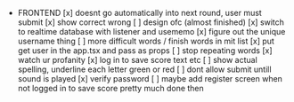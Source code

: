 - FRONTEND
  [x] doesnt go automatically into next round, user must submit
  [x] show correct wrong
  [ ] design ofc (almost finished)
  [x] switch to realtime database with listener and usememo
  [x] figure out the unique username thing
  [ ] more difficult words / finish words in mit list
  [x] put get user in the app.tsx and pass as props
  [ ] stop repeating words
  [x] watch ur profanity
  [x] log in to save score text etc
  [ ] show actual spelling, underline each letter green or red
  [ ] dont allow submit untill sound is played
  [x] verify password
  [ ] maybe add register screen when not logged in to save score
  pretty much done then
